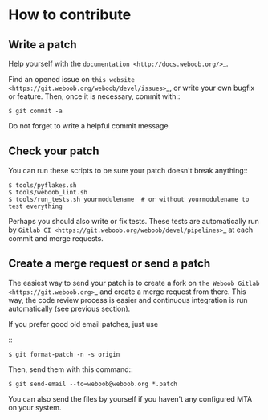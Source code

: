 How to contribute
=================

Write a patch
-------------

Help yourself with the `documentation <http://docs.weboob.org/>`_.

Find an opened issue on `this website <https://git.weboob.org/weboob/devel/issues>`_, or write your own bugfix or feature.
Then, once it is necessary, commit with::

    $ git commit -a

Do not forget to write a helpful commit message.

Check your patch
----------------

You can run these scripts to be sure your patch doesn't break anything::

    $ tools/pyflakes.sh
    $ tools/weboob_lint.sh
    $ tools/run_tests.sh yourmodulename  # or without yourmodulename to test everything

Perhaps you should also write or fix tests. These tests are automatically run by
`Gitlab CI <https://git.weboob.org/weboob/devel/pipelines>`_ at each commit and merge requests.

Create a merge request or send a patch
--------------------------------------

The easiest way to send your patch is to create a fork on `the Weboob Gitlab <https://git.weboob.org>`_ and create a merge
request from there. This way, the code review process is easier and continuous integration is run automatically (see
previous section).

If you prefer good old email patches, just use

::

    $ git format-patch -n -s origin

Then, send them with this command::

    $ git send-email --to=weboob@weboob.org *.patch

You can also send the files by yourself if you haven't any configured MTA on your system.
